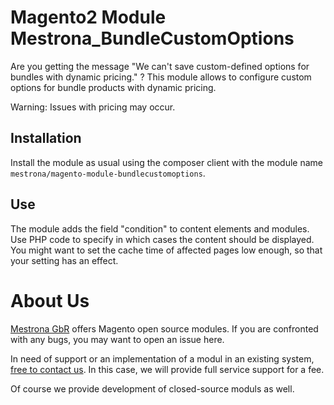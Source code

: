 Magento2 Module Mestrona_BundleCustomOptions
============================================

Are you getting the message "We can't save custom-defined options for bundles with dynamic pricing." ?
This module allows to configure custom options for bundle products with dynamic pricing.

Warning: Issues with pricing may occur.


Installation
------------

Install the module as usual using the composer client with the module name `mestrona/magento-module-bundlecustomoptions`.


Use
---

The module adds the field "condition" to content elements and modules. Use PHP code to specify in which cases the content
should be displayed.
You might want to set the cache time of affected pages low enough, so that your setting has an effect.

About Us
========

[Mestrona GbR](http://www.mestrona.net/) offers Magento open source modules. If you are confronted with any bugs, you may want to open an issue here.

In need of support or an implementation of a modul in an existing system, [free to contact us](mailto:support@mestrona.net). In this case, we will provide full service support for a fee.

Of course we provide development of closed-source moduls as well.

